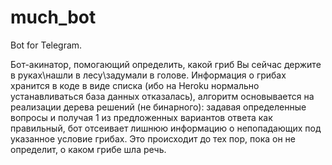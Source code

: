 # much_bot
Bot for Telegram.

Бот-акинатор, помогающий определить, какой гриб Вы сейчас держите в руках\нашли в лесу\задумали в голове. 
Информация о грибах хранится в коде в виде списка (ибо на Heroku нормально устанавливаться база данных отказалась), 
алгоритм основывается на реализации дерева решений (не бинарного):
задавая определенные вопросы и получая 1 из предложенных вариантов ответа как правильный, 
бот отсеивает лишнюю информацию о непопадающих под указанное условие грибах.
Это происходит до тех пор, пока он не определит, о каком грибе шла речь.
